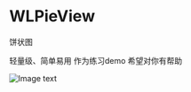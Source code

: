 # WLPieView

饼状图

轻量级、简单易用
作为练习demo 希望对你有帮助

![Image text](https://raw.githubusercontent.com/orzzh/WLPieView/master/pie.gif)
